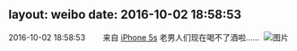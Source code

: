 layout: weibo
date: 2016-10-02 18:58:53
---
2016-10-02 18:58:53  &nbsp;&nbsp;&nbsp;&nbsp;&nbsp;&nbsp; 来自 <a href="sinaweibo://customweibosource" rel="nofollow">iPhone 5s</a>
老男人们现在喝不了酒啦…… ​​​
![图片](https://ww1.sinaimg.cn/large/6d2a6003jw1f8e4k039tbj20hs0no0xl.jpg)
